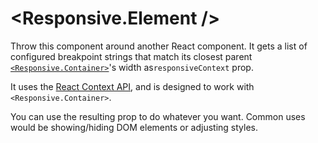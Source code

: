 # <Responsive.Element />

Throw this component around another React component. It gets a list of
configured breakpoint strings that match its closest parent [`<Responsive.Container>`](/?path=/story/dark-matter-responsive-moons-container--overview)'s width as`responsiveContext` prop.

It uses the [React Context API](https://reactjs.org/docs/context.html), and is designed to work with `<Responsive.Container>`.

You can use the resulting prop to do whatever you want. Common uses would be showing/hiding DOM elements or adjusting styles.
